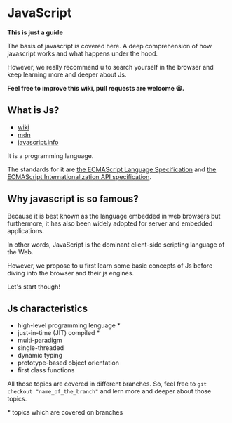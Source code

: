 # JavaScript

**This is just a guide**

The basis of javascript is covered here. A deep comprehension of how javascript works and what happens under the hood.

However, we really recommend u to search yourself in the browser and keep learning more and deeper about Js.

**Feel free to improve this wiki, pull requests are welcome 😀.**

## What is Js?

- [wiki](https://en.wikipedia.org/wiki/JavaScript)
- [mdn](https://developer.mozilla.org/en-US/docs/Web/JavaScript)
- [javascript.info](https://javascript.info/intro)

It is a programming language.

The standards for it are [the ECMAScript Language Specification](https://tc39.es/ecma262/) and [the ECMAScript Internationalization API specification](https://tc39.es/ecma402/).

## Why javascript is so famous?

Because it is best known as the language embedded in web browsers but furthermore, it has also been widely adopted for server and embedded applications.

In other words, JavaScript is the dominant client-side scripting language of the Web.

However, we propose to u first learn some basic concepts of Js before diving into the browser and their js engines.

Let's start though!

## Js characteristics

- high-level programming lenguage \*
- just-in-time (JIT) compiled \*
- multi-paradigm
- single-threaded
- dynamic typing
- prototype-based object orientation
- first class functions

All those topics are covered in different branches. So, feel free to `git checkout "name_of_the_branch"` and lern more and deeper about those topics.

\* topics which are covered on branches
